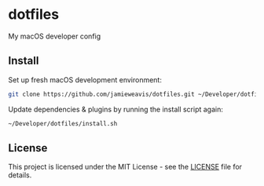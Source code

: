 # dotfiles

My macOS developer config

## Install

Set up fresh macOS development environment:

```bash
git clone https://github.com/jamieweavis/dotfiles.git ~/Developer/dotfiles && ~/Developer/dotfiles/install.sh
```

Update dependencies & plugins by running the install script again:

```bash
~/Developer/dotfiles/install.sh
```

## License

This project is licensed under the MIT License - see the [LICENSE](LICENSE) file for details.
